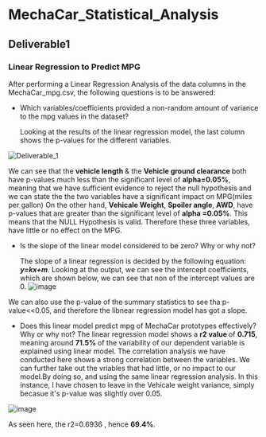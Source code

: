 # MechaCar_Statistical_Analysis
## Deliverable1
### Linear Regression to Predict MPG
 After performing a Linear Regression Analysis of the data columns in the MechaCar_mpg.csv, the following questions is to be answered:
* Which variables/coefficients provided a non-random amount of variance to the mpg values in the dataset?
   
   Looking at the results of the linear regression model, the last column shows the p-values for the different variables.

![Deliverable_1](https://user-images.githubusercontent.com/85843030/135725287-a6b2f67c-f063-42ec-ad26-300ba1f35789.png)


   We can see that the <b> vehicle length </b> & the <b> Vehicle ground clearance </b> both have p-values much less than the significant level of 
   <b>alpha=0.05%</b>, meaning that we have sufficient evidence to reject the null hypothesis and we can state the the two variables have a significant impact on
   MPG(miles per gallon)
   On the other hand, <b>Vehicale Weight</b>, <b>Spoiler angle</b>, <b>AWD</b>, have p-values that are greater than the significant level of <b>alpha =0.05%</b>. 
   This means that the NULL Hypothesis is valid. Therefore these three variables, have little or no effect on the MPG.


* Is the slope of the linear model considered to be zero? Why or why not?


  The slope of a linear regression is decided by the following equation: <b><i>y=kx+m</i></b>. Looking at the output, we can see the intercept
  coefficients, which are shown below, we can see that non of the intercept values are 0. 
![image](https://user-images.githubusercontent.com/85843030/135721849-22257d5f-ee70-4c0d-aea2-92a917294d61.png)
  
 We can also use the p-value of the summary statistics to see tha p-value<<0.05, and therefore the libnear regression model has got a slope.

* Does this linear model predict mpg of MechaCar prototypes effectively? Why or why not?
The linear regression model shows a <b>r2 value </b> of <b>0.715</b>, meaning around <b>71.5% </b>of the variability of our dependent variable is explained using
linear model. The correlation analysis we have conducted here shows a strong correlation between the variables.
We can further take out the vriables that had little, or no impact to our model.By doing so, and using the same linear regression analysis. In this instance, I have
chosen to leave in the Vehicale weight variance, simply becasue it's p-value was slightly over 0.05.

![image](https://user-images.githubusercontent.com/85843030/135722271-96d6c505-ac4a-42b4-836d-db81b9ad12e2.png)


As seen here, the </b>r2=0.6936 </b>, hence <b>69.4%</b>.
